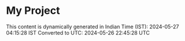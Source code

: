 # My Project

This content is dynamically generated in Indian Time (IST): 2024-05-27 04:15:28 IST
Converted to UTC: 2024-05-26 22:45:28 UTC
